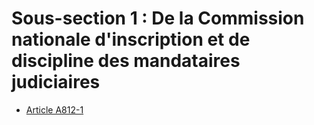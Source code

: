 # Sous-section 1 : De la Commission nationale d'inscription et de discipline des mandataires judiciaires

- [Article A812-1](article-a812-1.md)
